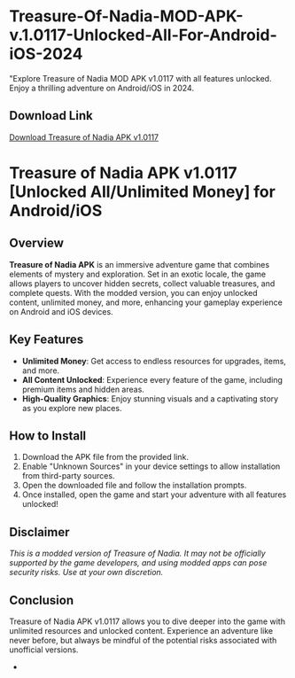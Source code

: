 # Treasure-Of-Nadia-MOD-APK-v.1.0117-Unlocked-All-For-Android-iOS-2024
"Explore Treasure of Nadia MOD APK v1.0117 with all features unlocked. Enjoy a thrilling adventure on Android/iOS in 2024.

## Download Link
[Download Treasure of Nadia APK v1.0117](https://techymody.com/treasure-of-nadia-apk)

# Treasure of Nadia APK v1.0117 [Unlocked All/Unlimited Money] for Android/iOS

## Overview
**Treasure of Nadia APK** is an immersive adventure game that combines elements of mystery and exploration. Set in an exotic locale, the game allows players to uncover hidden secrets, collect valuable treasures, and complete quests. With the modded version, you can enjoy unlocked content, unlimited money, and more, enhancing your gameplay experience on Android and iOS devices.

## Key Features
- **Unlimited Money**: Get access to endless resources for upgrades, items, and more.
- **All Content Unlocked**: Experience every feature of the game, including premium items and hidden areas.
- **High-Quality Graphics**: Enjoy stunning visuals and a captivating story as you explore new places.


## How to Install
1. Download the APK file from the provided link.
2. Enable "Unknown Sources" in your device settings to allow installation from third-party sources.
3. Open the downloaded file and follow the installation prompts.
4. Once installed, open the game and start your adventure with all features unlocked!

## Disclaimer
*This is a modded version of Treasure of Nadia. It may not be officially supported by the game developers, and using modded apps can pose security risks. Use at your own discretion.*

## Conclusion
Treasure of Nadia APK v1.0117 allows you to dive deeper into the game with unlimited resources and unlocked content. Experience an adventure like never before, but always be mindful of the potential risks associated with unofficial versions.

-

